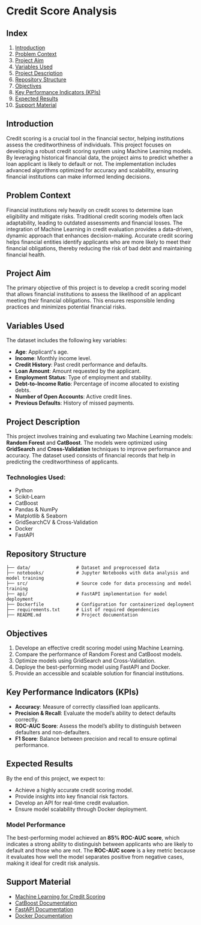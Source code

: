 # Credit Score Analysis

## Index
1. [Introduction](#introduction)
2. [Problem Context](#problem-context)
3. [Project Aim](#project-aim)
4. [Variables Used](#variables-used)
5. [Project Description](#project-description)
6. [Repository Structure](#repository-structure)
7. [Objectives](#objectives)
8. [Key Performance Indicators (KPIs)](#key-performance-indicators-kpis)
9. [Expected Results](#expected-results)
10. [Support Material](#support-material)

## Introduction
Credit scoring is a crucial tool in the financial sector, helping institutions assess the creditworthiness of individuals. This project focuses on developing a robust credit scoring system using Machine Learning models. By leveraging historical financial data, the project aims to predict whether a loan applicant is likely to default or not. The implementation includes advanced algorithms optimized for accuracy and scalability, ensuring financial institutions can make informed lending decisions.

## Problem Context
Financial institutions rely heavily on credit scores to determine loan eligibility and mitigate risks. Traditional credit scoring models often lack adaptability, leading to outdated assessments and financial losses. The integration of Machine Learning in credit evaluation provides a data-driven, dynamic approach that enhances decision-making. Accurate credit scoring helps financial entities identify applicants who are more likely to meet their financial obligations, thereby reducing the risk of bad debt and maintaining financial health.

## Project Aim
The primary objective of this project is to develop a credit scoring model that allows financial institutions to assess the likelihood of an applicant meeting their financial obligations. This ensures responsible lending practices and minimizes potential financial risks.

## Variables Used
The dataset includes the following key variables:
- **Age**: Applicant's age.
- **Income**: Monthly income level.
- **Credit History**: Past credit performance and defaults.
- **Loan Amount**: Amount requested by the applicant.
- **Employment Status**: Type of employment and stability.
- **Debt-to-Income Ratio**: Percentage of income allocated to existing debts.
- **Number of Open Accounts**: Active credit lines.
- **Previous Defaults**: History of missed payments.

## Project Description
This project involves training and evaluating two Machine Learning models: **Random Forest** and **CatBoost**. The models were optimized using **GridSearch** and **Cross-Validation** techniques to improve performance and accuracy. The dataset used consists of financial records that help in predicting the creditworthiness of applicants.

### Technologies Used:
- Python
- Scikit-Learn
- CatBoost
- Pandas & NumPy
- Matplotlib & Seaborn
- GridSearchCV & Cross-Validation
- Docker
- FastAPI

## Repository Structure
```
├── data/                 # Dataset and preprocessed data
├── notebooks/            # Jupyter Notebooks with data analysis and model training
├── src/                  # Source code for data processing and model training
├── api/                  # FastAPI implementation for model deployment
├── Dockerfile            # Configuration for containerized deployment
├── requirements.txt      # List of required dependencies
├── README.md             # Project documentation
```

## Objectives
1. Develope an effective credit scoring model using Machine Learning.
2. Compare the performance of Random Forest and CatBoost models.
3. Optimize models using GridSearch and Cross-Validation.
4. Deploye the best-performing model using FastAPI and Docker.
5. Provide an accessible and scalable solution for financial institutions.

## Key Performance Indicators (KPIs)
- **Accuracy**: Measure of correctly classified loan applicants.
- **Precision & Recall**: Evaluate the model’s ability to detect defaults correctly.
- **ROC-AUC Score**: Assess the model’s ability to distinguish between defaulters and non-defaulters.
- **F1 Score**: Balance between precision and recall to ensure optimal performance.

## Expected Results
By the end of this project, we expect to:
- Achieve a highly accurate credit scoring model.
- Provide insights into key financial risk factors.
- Develop an API for real-time credit evaluation.
- Ensure model scalability through Docker deployment.

### Model Performance
The best-performing model achieved an **85% ROC-AUC score**, which indicates a strong ability to distinguish between applicants who are likely to default and those who are not. The **ROC-AUC score** is a key metric because it evaluates how well the model separates positive from negative cases, making it ideal for credit risk analysis.

## Support Material
- [Machine Learning for Credit Scoring](https://www.sciencedirect.com/topics/computer-science/credit-scoring)
- [CatBoost Documentation](https://catboost.ai/docs/)
- [FastAPI Documentation](https://fastapi.tiangolo.com/)
- [Docker Documentation](https://docs.docker.com/)


